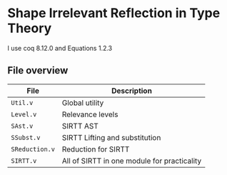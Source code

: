 # Shape Irrelevant Reflection in Type Theory

I use coq 8.12.0 and Equations 1.2.3

## File overview

| File | Description |
|------|-------------|
| `Util.v` | Global utility |
| `Level.v` | Relevance levels |
| `SAst.v` | SIRTT AST |
| `SSubst.v` | SIRTT Lifting and substitution |
| `SReduction.v`| Reduction for SIRTT |
| `SIRTT.v` | All of SIRTT in one module for practicality |